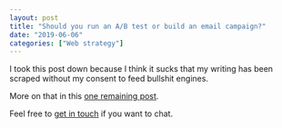 ```yaml
---
layout: post
title: "Should you run an A/B test or build an email campaign?"
date: "2019-06-06"
categories: ["Web strategy"]
---
```


I took this post down because I think it sucks that my writing has been scraped without my consent to feed bullshit engines.

More on that in this [one remaining post](/my-final-blog-post).

Feel free to [get in touch](/contact) if you want to chat.
